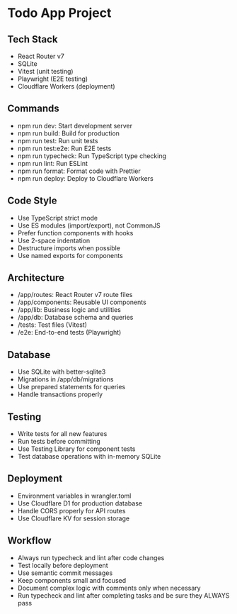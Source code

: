 # Todo App Project

## Tech Stack
- React Router v7
- SQLite
- Vitest (unit testing)
- Playwright (E2E testing)
- Cloudflare Workers (deployment)

## Commands
- npm run dev: Start development server
- npm run build: Build for production
- npm run test: Run unit tests
- npm run test:e2e: Run E2E tests
- npm run typecheck: Run TypeScript type checking
- npm run lint: Run ESLint
- npm run format: Format code with Prettier
- npm run deploy: Deploy to Cloudflare Workers

## Code Style
- Use TypeScript strict mode
- Use ES modules (import/export), not CommonJS
- Prefer function components with hooks
- Use 2-space indentation
- Destructure imports when possible
- Use named exports for components

## Architecture
- /app/routes: React Router v7 route files
- /app/components: Reusable UI components
- /app/lib: Business logic and utilities
- /app/db: Database schema and queries
- /tests: Test files (Vitest)
- /e2e: End-to-end tests (Playwright)

## Database
- Use SQLite with better-sqlite3
- Migrations in /app/db/migrations
- Use prepared statements for queries
- Handle transactions properly

## Testing
- Write tests for all new features
- Run tests before committing
- Use Testing Library for component tests
- Test database operations with in-memory SQLite

## Deployment
- Environment variables in wrangler.toml
- Use Cloudflare D1 for production database
- Handle CORS properly for API routes
- Use Cloudflare KV for session storage

## Workflow
- Always run typecheck and lint after code changes
- Test locally before deployment
- Use semantic commit messages
- Keep components small and focused
- Document complex logic with comments only when necessary
- Run typecheck and lint after completing tasks and be sure they ALWAYS pass